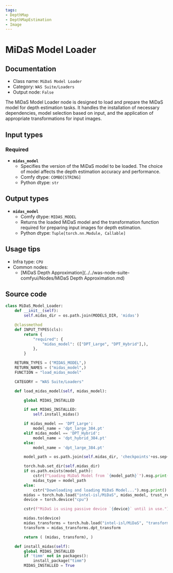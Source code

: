 ```yaml
---
tags:
- DepthMap
- DepthMapEstimation
- Image
---
```


# MiDaS Model Loader
## Documentation
- Class name: `MiDaS Model Loader`
- Category: `WAS Suite/Loaders`
- Output node: `False`

The MiDaS Model Loader node is designed to load and prepare the MiDaS model for depth estimation tasks. It handles the installation of necessary dependencies, model selection based on input, and the application of appropriate transformations for input images.
## Input types
### Required
- **`midas_model`**
    - Specifies the version of the MiDaS model to be loaded. The choice of model affects the depth estimation accuracy and performance.
    - Comfy dtype: `COMBO[STRING]`
    - Python dtype: `str`
## Output types
- **`midas_model`**
    - Comfy dtype: `MIDAS_MODEL`
    - Returns the loaded MiDaS model and the transformation function required for preparing input images for depth estimation.
    - Python dtype: `Tuple[torch.nn.Module, Callable]`
## Usage tips
- Infra type: `CPU`
- Common nodes:
    - [MiDaS Depth Approximation](../../was-node-suite-comfyui/Nodes/MiDaS Depth Approximation.md)



## Source code
```python
class MiDaS_Model_Loader:
    def __init__(self):
        self.midas_dir = os.path.join(MODELS_DIR, 'midas')

    @classmethod
    def INPUT_TYPES(cls):
        return {
            "required": {
                "midas_model": (["DPT_Large", "DPT_Hybrid"],),
            },
        }

    RETURN_TYPES = ("MIDAS_MODEL",)
    RETURN_NAMES = ("midas_model",)
    FUNCTION = "load_midas_model"

    CATEGORY = "WAS Suite/Loaders"

    def load_midas_model(self, midas_model):

        global MIDAS_INSTALLED

        if not MIDAS_INSTALLED:
            self.install_midas()

        if midas_model == 'DPT_Large':
            model_name = 'dpt_large_384.pt'
        elif midas_model == 'DPT_Hybrid':
            model_name = 'dpt_hybrid_384.pt'
        else:
            model_name = 'dpt_large_384.pt'

        model_path = os.path.join(self.midas_dir, 'checkpoints'+os.sep+model_name)

        torch.hub.set_dir(self.midas_dir)
        if os.path.exists(model_path):
            cstr(f"Loading MiDaS Model from `{model_path}`").msg.print()
            midas_type = model_path
        else:
            cstr("Downloading and loading MiDaS Model...").msg.print()
        midas = torch.hub.load("intel-isl/MiDaS", midas_model, trust_repo=True)
        device = torch.device("cpu")

        cstr(f"MiDaS is using passive device `{device}` until in use.").msg.print()

        midas.to(device)
        midas_transforms = torch.hub.load("intel-isl/MiDaS", "transforms")
        transform = midas_transforms.dpt_transform

        return ( (midas, transform), )

    def install_midas(self):
        global MIDAS_INSTALLED
        if 'timm' not in packages():
            install_package("timm")
        MIDAS_INSTALLED = True

```
